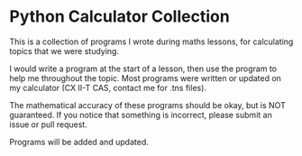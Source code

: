 # Python Calculator Collection

This is a collection of programs I wrote during maths lessons, for calculating topics that we were studying.

I would write a program at the start of a lesson, then use the program to help me throughout the topic.
Most programs were written or updated on my calculator (CX II-T CAS, contact me for .tns files).

The mathematical accuracy of these programs should be okay, but is NOT guaranteed. If you notice that something is incorrect, please submit an issue or pull request.

Programs will be added and updated.
